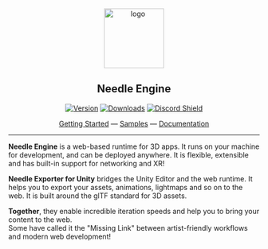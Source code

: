 <br/>
<p align="center">
    <img width="120" src="https://engine.needle.tools/branding/needle-logo.png" alt="logo" />
</p>
<h2 align="center">
     Needle Engine
</h2>

<div align="center">
  
[![Version](https://img.shields.io/npm/v/@needle-tools/engine?style=flat&colorA=000000&colorB=000000)](https://www.npmjs.com/package/@needle-tools/engine)
[![Downloads](https://img.shields.io/npm/dt/@needle-tools/engine.svg?style=flat&colorA=000000&colorB=000000)](https://www.npmjs.com/package/@needle-tools/engine)
[![Discord Shield](https://img.shields.io/discord/717429793926283276?style=flat&colorA=000000&colorB=000000&label=discord&logo=discord&logoColor=ffffff)](https://discord.needle.tools)
  
</div>

<div align="center">
  
[Getting Started](https://docs.needle.tools/getting-started) — [Samples](https://engine.needle.tools/samples) — [Documentation](https://engine.needle.tools/docs)

</div>

---
    
**Needle Engine** is a web-based runtime for 3D apps. It runs on your machine for development, and can be deployed anywhere. It is flexible, extensible and has built-in support for networking and XR! 

**Needle Exporter for Unity** bridges the Unity Editor and the web runtime. It helps you to export your assets, animations, lightmaps and so on to the web. It is built around the glTF standard for 3D assets. 

**Together**, they enable incredible iteration speeds and help you to bring your content to the web.  
Some have called it the "Missing Link" between artist-friendly workflows and modern web development!


<br/>
